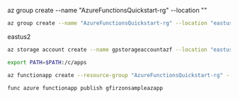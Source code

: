 az group create --name "AzureFunctionsQuickstart-rg" --location "<REGION>"
```sh
az group create --name "AzureFunctionsQuickstart-rg" --location "eastus2"
```
eastus2

```sh
az storage account create --name gpstorageaccountazf --location "eastus2" --resource-group "AzureFunctionsQuickstart-rg" --sku "Standard_LRS" --allow-blob-public-access false --allow-shared-key-access false
```

```sh
export PATH=$PATH:/c/apps
```

```sh
az functionapp create --resource-group "AzureFunctionsQuickstart-rg" --name gfirzonsampleazapp --flexconsumption-location eastus2 --runtime python --runtime-version 3.11 --storage-account gpstorageaccountazf --deployment-storage-auth-type UserAssignedIdentity --deployment-storage-auth-value "func-host-storage-user"
```

```sh
func azure functionapp publish gfirzonsampleazapp
```